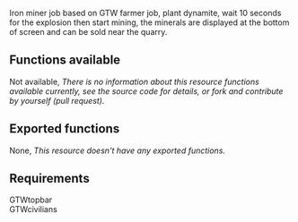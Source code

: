 Iron miner job based on GTW farmer job, plant dynamite, wait 10 seconds for the explosion then start 
mining, the minerals are displayed at the bottom of screen and can be sold near the quarry.

## Functions available

Not available, _There is no information about this resource functions available currently, see the source code for details, or fork and contribute by yourself (pull request)._

## Exported functions

None, _This resource doesn't have any exported functions._

## Requirements

GTWtopbar<br>
GTWcivilians
